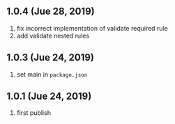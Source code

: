 ## 1.0.4 (Jue 28, 2019)

1. fix incorrect implementation of validate required rule
2. add validate nested rules

## 1.0.3 (Jue 24, 2019)

1. set main in `package.json`

## 1.0.1 (Jue 24, 2019)

1. first publish
